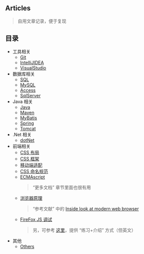 ## Articles
> 自用文章记录，便于复现

## 目录
- 工具相关
    - [Git](./Git.md)
    - [IntelliJIDEA](./IntelliJIDEA.md)
    - [VisualStudio](./VisualStudio.md)
- 数据库相关
    - [SQL](./SQL.md)
    - [MySQL](./MySQL.md)
    - [Access](./Access.md)
    - [SqlServer](./SqlServer.md)
- Java 相关
    - [Java](./Java.md)
    - [Maven](./Maven.md)
    - [MyBatis](./MyBatis.md)
    - [Spring](./Spring.md)
    - [Tomcat](./Tomcat.md)
- .Net 相关
    - [dotNet](./dotNET.md)
- 前端相关
    - [CSS 布局](./CSSLayout.md)
    - [CSS 框架](./CSSFrameworks.md)
    - [移动端适配](./adaptation.md)
    - [CSS 命名规范](https://segmentfault.com/a/1190000000391762)
    - [ECMAscript](http://caibaojian.com/es6/let.html)
        > “更多文档” 章节里面也很有用
    - [浏览器原理](https://zhuanlan.zhihu.com/p/96986818)
        > “参考文献” 中的 [Inside look at modern web browser](https://developers.google.cn/web/updates/2018/09/inside-browser-part1?hl=en)
    - [FireFox JS 调试](https://wiki.developer.mozilla.org/zh-CN/docs/Tools/Debugger)
        > 另，可参考 [这里](https://mozilladevelopers.github.io/playground/debugger/)，提供 “练习+介绍” 方式（但英文）
- 其他
    - [Others](./Others.md)
